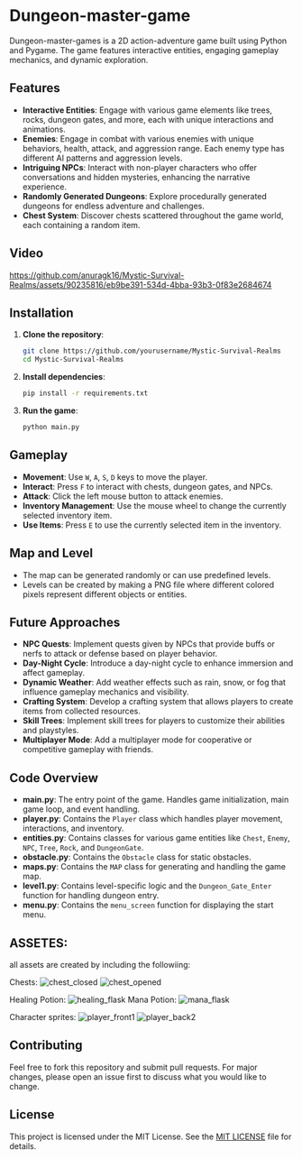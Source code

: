 # Dungeon-master-game

Dungeon-master-games is a 2D action-adventure game built using Python and Pygame. The game features interactive entities, engaging gameplay mechanics, and dynamic exploration.

## Features

- **Interactive Entities**: Engage with various game elements like trees, rocks, dungeon gates, and more, each with unique interactions and animations.
- **Enemies**: Engage in combat with various enemies with unique behaviors, health, attack, and aggression range. Each enemy type has different AI patterns and aggression levels.
- **Intriguing NPCs**: Interact with non-player characters who offer conversations and hidden mysteries, enhancing the narrative experience.
- **Randomly Generated Dungeons**: Explore procedurally generated dungeons for endless adventure and challenges.
- **Chest System**: Discover chests scattered throughout the game world, each containing a random item.
  
## Video

https://github.com/anuragk16/Mystic-Survival-Realms/assets/90235816/eb9be391-534d-4bba-93b3-0f83e2684674

## Installation

1. **Clone the repository**:
    ```bash
    git clone https://github.com/yourusername/Mystic-Survival-Realms
    cd Mystic-Survival-Realms
    ```

2. **Install dependencies**:
    ```bash
    pip install -r requirements.txt
    ```

3. **Run the game**:
    ```bash
    python main.py
    ```

## Gameplay

- **Movement**: Use `W`, `A`, `S`, `D` keys to move the player.
- **Interact**: Press `F` to interact with chests, dungeon gates, and NPCs.
- **Attack**: Click the left mouse button to attack enemies.
- **Inventory Management**: Use the mouse wheel to change the currently selected inventory item.
- **Use Items**: Press `E` to use the currently selected item in the inventory.

## Map and Level

- The map can be generated randomly or can use predefined levels.
- Levels can be created by making a PNG file where different colored pixels represent different objects or entities.

## Future Approaches

- **NPC Quests**: Implement quests given by NPCs that provide buffs or nerfs to attack or defense based on player behavior.
- **Day-Night Cycle**: Introduce a day-night cycle to enhance immersion and affect gameplay.
- **Dynamic Weather**: Add weather effects such as rain, snow, or fog that influence gameplay mechanics and visibility.
- **Crafting System**: Develop a crafting system that allows players to create items from collected resources.
- **Skill Trees**: Implement skill trees for players to customize their abilities and playstyles.
- **Multiplayer Mode**: Add a multiplayer mode for cooperative or competitive gameplay with friends.

## Code Overview

- **main.py**: The entry point of the game. Handles game initialization, main game loop, and event handling.
- **player.py**: Contains the `Player` class which handles player movement, interactions, and inventory.
- **entities.py**: Contains classes for various game entities like `Chest`, `Enemy`, `NPC`, `Tree`, `Rock`, and `DungeonGate`.
- **obstacle.py**: Contains the `Obstacle` class for static obstacles.
- **maps.py**: Contains the `MAP` class for generating and handling the game map.
- **level1.py**: Contains level-specific logic and the `Dungeon_Gate_Enter` function for handling dungeon entry.
- **menu.py**: Contains the `menu_screen` function for displaying the start menu.


## ASSETES:
all assets are created by including the followiing:

Chests: ![chest_closed](https://github.com/Chapstick53/Dungeon-master-game/assets/131119052/78923592-a271-4cd9-b8dc-250aa4a73383)
![chest_opened](https://github.com/Chapstick53/Dungeon-master-game/assets/131119052/68423d39-d1af-4a90-aeb0-46b9e3df3828)

Healing Potion: ![healing_flask](https://github.com/Chapstick53/Dungeon-master-game/assets/131119052/54833eae-fd26-4112-9343-8857cec0f9b4)
Mana Potion: ![mana_flask](https://github.com/Chapstick53/Dungeon-master-game/assets/131119052/26aea447-fc82-45bd-bcf9-4c31e4a4b0ed)

Character sprites: ![player_front1](https://github.com/Chapstick53/Dungeon-master-game/assets/131119052/6b7985a3-15d9-42cc-ba79-f1b8a466dd8f)
![player_back2](https://github.com/Chapstick53/Dungeon-master-game/assets/131119052/44292f5a-3140-4af8-869b-bd899ec4c28a)


## Contributing

Feel free to fork this repository and submit pull requests. For major changes, please open an issue first to discuss what you would like to change.

## License

This project is licensed under the MIT License. See the [MIT LICENSE](LICENSE) file for details.
